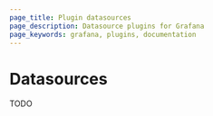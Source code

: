 ```yaml
---
page_title: Plugin datasources
page_description: Datasource plugins for Grafana
page_keywords: grafana, plugins, documentation
---
```


# Datasources

TODO